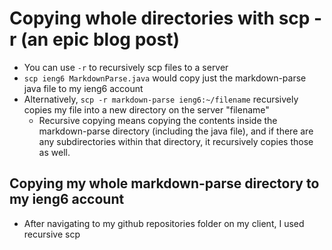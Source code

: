 # Copying whole directories with scp -r (an epic blog post)
- You can use `-r` to recursively scp files to a server
- `scp ieng6 MarkdownParse.java` would copy just the markdown-parse java file to my ieng6 account
- Alternatively, `scp -r markdown-parse ieng6:~/filename` recursively copies my file into a new directory on the server "filename"
    - Recursive copying means copying the contents inside the markdown-parse directory (including the java file), and if there are any subdirectories within that directory, it recursively copies those as well.

## Copying my whole markdown-parse directory to my ieng6 account
- After navigating to my github repositories folder on my client, I used recursive scp 